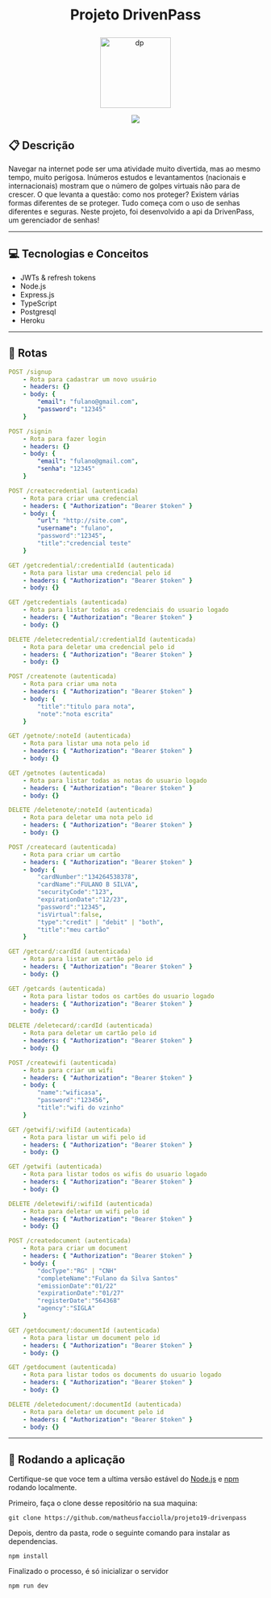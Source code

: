 # <p align = "center"> Projeto DrivenPass </p>

<p align="center">
   <img src="https://user-images.githubusercontent.com/98189571/179160172-7039b844-99f4-473e-b21b-1405b2dfb9af.svg" alt="dp" height="140" width="140"/>
</p>

<p align = "center">
   <img src="https://img.shields.io/badge/author-Matheus_Tassi-4dae71?style=flat-square" />
</p>

## :clipboard: Descrição

Navegar na internet pode ser uma atividade muito divertida, mas ao mesmo tempo, muito perigosa. Inúmeros estudos e levantamentos (nacionais e internacionais) mostram que o número de golpes virtuais não para de crescer. O que levanta a questão: como nos proteger? Existem várias formas diferentes de se proteger. Tudo começa com o uso de senhas diferentes e seguras. Neste projeto, foi desenvolvido a api da DrivenPass, um gerenciador de senhas!

---

## :computer: Tecnologias e Conceitos

- JWTs & refresh tokens
- Node.js
- Express.js
- TypeScript
- Postgresql
- Heroku

---

## :rocket: Rotas

```yml
POST /signup
    - Rota para cadastrar um novo usuário
    - headers: {}
    - body: {
        "email": "fulano@gmail.com",
        "password": "12345"
    }
```

```yml
POST /signin
    - Rota para fazer login
    - headers: {}
    - body: {
        "email": "fulano@gmail.com",
        "senha": "12345"
    }
```

```yml
POST /createcredential (autenticada)
    - Rota para criar uma credencial
    - headers: { "Authorization": "Bearer $token" }
    - body: {
        "url": "http://site.com",
        "username": "fulano",
        "password":"12345",
        "title":"credencial teste"
    }
```

```yml
GET /getcredential/:credentialId (autenticada)
    - Rota para listar uma credencial pelo id
    - headers: { "Authorization": "Bearer $token" }
    - body: {}
```

```yml
GET /getcredentials (autenticada)
    - Rota para listar todas as credenciais do usuario logado
    - headers: { "Authorization": "Bearer $token" }
    - body: {}
```

```yml
DELETE /deletecredential/:credentialId (autenticada)
    - Rota para deletar uma credencial pelo id
    - headers: { "Authorization": "Bearer $token" }
    - body: {}
```

```yml
POST /createnote (autenticada)
    - Rota para criar uma nota
    - headers: { "Authorization": "Bearer $token" }
    - body: {
        "title":"titulo para nota",
        "note":"nota escrita"
    }
```

```yml
GET /getnote/:noteId (autenticada)
    - Rota para listar uma nota pelo id
    - headers: { "Authorization": "Bearer $token" }
    - body: {}
```

```yml
GET /getnotes (autenticada)
    - Rota para listar todas as notas do usuario logado
    - headers: { "Authorization": "Bearer $token" }
    - body: {}
```

```yml
DELETE /deletenote/:noteId (autenticada)
    - Rota para deletar uma nota pelo id
    - headers: { "Authorization": "Bearer $token" }
    - body: {}
```

```yml
POST /createcard (autenticada)
    - Rota para criar um cartão
    - headers: { "Authorization": "Bearer $token" }
    - body: {
        "cardNumber":"134264538378",
        "cardName":"FULANO B SILVA",
        "securityCode":"123",
        "expirationDate":"12/23",
        "password":"12345",
        "isVirtual":false,
        "type":"credit" | "debit" | "both",
        "title":"meu cartão"
    }
```

```yml
GET /getcard/:cardId (autenticada)
    - Rota para listar um cartão pelo id
    - headers: { "Authorization": "Bearer $token" }
    - body: {}
```

```yml
GET /getcards (autenticada)
    - Rota para listar todos os cartões do usuario logado
    - headers: { "Authorization": "Bearer $token" }
    - body: {}
```

```yml
DELETE /deletecard/:cardId (autenticada)
    - Rota para deletar um cartão pelo id
    - headers: { "Authorization": "Bearer $token" }
    - body: {}
```

```yml
POST /createwifi (autenticada)
    - Rota para criar um wifi
    - headers: { "Authorization": "Bearer $token" }
    - body: {
        "name":"wificasa",
        "password":"123456",
        "title":"wifi do vzinho"
    }
```

```yml
GET /getwifi/:wifiId (autenticada)
    - Rota para listar um wifi pelo id
    - headers: { "Authorization": "Bearer $token" }
    - body: {}
```

```yml
GET /getwifi (autenticada)
    - Rota para listar todos os wifis do usuario logado
    - headers: { "Authorization": "Bearer $token" }
    - body: {}
```

```yml
DELETE /deletewifi/:wifiId (autenticada)
    - Rota para deletar um wifi pelo id
    - headers: { "Authorization": "Bearer $token" }
    - body: {}
```

```yml
POST /createdocument (autenticada)
    - Rota para criar um document
    - headers: { "Authorization": "Bearer $token" }
    - body: {
        "docType":"RG" | "CNH" 
        "completeName":"Fulano da Silva Santos"
        "emissionDate":"01/22"
        "expirationDate":"01/27"
        "registerDate":"564368"
        "agency":"SIGLA"
    }
```

```yml
GET /getdocument/:documentId (autenticada)
    - Rota para listar um document pelo id
    - headers: { "Authorization": "Bearer $token" }
    - body: {}
```

```yml
GET /getdocument (autenticada)
    - Rota para listar todos os documents do usuario logado
    - headers: { "Authorization": "Bearer $token" }
    - body: {}
```

```yml
DELETE /deletedocument/:documentId (autenticada)
    - Rota para deletar um document pelo id
    - headers: { "Authorization": "Bearer $token" }
    - body: {}
```

---

## 🏁 Rodando a aplicação

Certifique-se que voce tem a ultima versão estável do [Node.js](https://nodejs.org/en/download/) e [npm](https://www.npmjs.com/) rodando localmente.

Primeiro, faça o clone desse repositório na sua maquina:

```
git clone https://github.com/matheusfacciolla/projeto19-drivenpass
```

Depois, dentro da pasta, rode o seguinte comando para instalar as dependencias.

```
npm install
```

Finalizado o processo, é só inicializar o servidor

```
npm run dev
```
